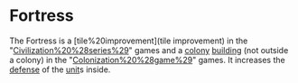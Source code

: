 # Fortress

The Fortress is a [tile%20improvement](tile improvement) in the "[Civilization%20%28series%29](Civilization)" games and a [colony](colony) [building](building) (not outside a colony) in the "[Colonization%20%28game%29](Colonization)" games. It increases the [defense](defense) of the [unit](unit)s inside.